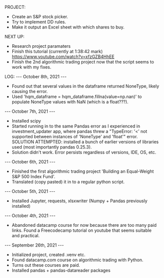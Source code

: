 PROJECT:
- Create an S&P stock picker.
- Try to implement DD rules.
- Make it output an Excel sheet with which shares to buy.

NEXT UP:
- Research project paramaters
- Finish this tutorial (currently at 1:38:42 mark) https://www.youtube.com/watch?v=xfzGZB4HhEE
- Finish the 2nd algorithmic trading project now that the script seems to work with my fixes.

LOG:
--- October 8th, 2021 ---
- Found out that several values in the dataframe returned NoneType, likely causing the error.
- Used 'hqm_dataframe = hqm_dataframe.fillna(value=np.nan)' to populate NoneType values with NaN (which is a float???).

--- October 7th, 2021 ---
- Installed scipy
- Started running in to the same Pandas error as I experienced in investment_updater app, where pandas threw a "TypeError: '<' not supported between instances of 'NoneType' and 'float'" error. SOLUTION ATTEMPTED: installed a bunch of earlier versions of libraries used (most importantly pandas 0.25.3).
- Solution didn't work. Error persists regardless of versions, IDE, OS, etc.

--- October 6th, 2021 ---
- Finished the first algorithmic trading project 'Building an Equal-Weight S&P 500 Index Fund'.
- Translated (copy pasted) it in to a regular python script.

--- October 5th, 2021 ---
- Installed Jupyter, requests, xlsxwriter (Numpy + Pandas previously installed) 

--- October 4th, 2021 ---
- Abandoned datacamp course for now because there are too many paid links. Found a Freecodecamp tutorial on youtube that seems suitable and practical.

--- September 26th, 2021 ---
- Initialized project, created .venv etc.
- Found datacamp.com course on algorithmic trading with Python.
- Turns out these courses are paid.
- Installed pandas + pandas-datareader packages